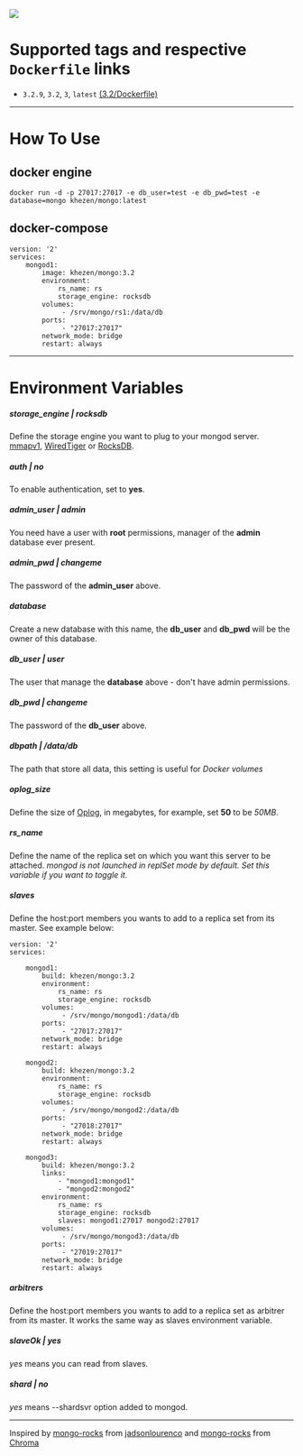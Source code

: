 [![](https://images.microbadger.com/badges/image/khezen/mongo.svg)](https://microbadger.com/images/khezen/mongo "Get your own image badge on microbadger.com")
# Supported tags and respective `Dockerfile` links

* `3.2.9`, `3.2`, `3`, `latest` [(3.2/Dockerfile)](https://github.com/Khezen/docker-mongo/blob/v3.2/Dockerfile)

---
# How To Use
## docker engine
```
docker run -d -p 27017:27017 -e db_user=test -e db_pwd=test -e database=mongo khezen/mongo:latest   
```   

## docker-compose
```
version: '2'
services:
    mongod1:
        image: khezen/mongo:3.2
        environment:
            rs_name: rs
            storage_engine: rocksdb
        volumes:
             - /srv/mongo/rs1:/data/db
        ports:
             - "27017:27017"
        network_mode: bridge
        restart: always

```
---
# Environment Variables

##### storage_engine | *rocksdb*
Define the storage engine you want to plug to your mongod server. [mmapv1](https://docs.mongodb.com/manual/core/mmapv1/), [WiredTiger](http://www.WiredTiger.com/) or [RocksDB](http://RocksDB.org/).

##### auth | *no*
To enable authentication, set to **yes**.

##### admin_user | *admin*
You need have a user with **root** permissions, manager of the **admin** database ever present.

##### admin_pwd | *changeme*
The password of the **admin_user** above.

##### database
Create a new database with this name, the **db_user** and **db_pwd** will be the owner of this database.

##### db_user | *user*
The user that manage the **database** above - don't have admin permissions.

##### db_pwd | *changeme*
The password of the **db_user** above.

##### dbpath | */data/db*
The path that store all data, this setting is useful for *Docker volumes*

##### oplog_size
Define the size of [Oplog](https://docs.mongodb.org/manual/tutorial/change-oplog-size/), in megabytes, for example, set **50** to be *50MB*.

##### rs_name
Define the name of the replica set on which you want this server to be attached.
*mongod is not launched in replSet mode by default. Set this variable if you want to toggle it.*

##### slaves
Define the host:port members you wants to add to a replica set from its master. See example below:
```
version: '2'
services:

    mongod1:
        build: khezen/mongo:3.2
        environment:
            rs_name: rs
            storage_engine: rocksdb
        volumes:
             - /srv/mongo/mongod1:/data/db
        ports:
             - "27017:27017"
        network_mode: bridge
        restart: always

    mongod2:
        build: khezen/mongo:3.2
        environment:
            rs_name: rs
            storage_engine: rocksdb
        volumes:
             - /srv/mongo/mongod2:/data/db
        ports:
             - "27018:27017"
        network_mode: bridge
        restart: always

    mongod3:
        build: khezen/mongo:3.2
        links:
            - "mongod1:mongod1"
            - "mongod2:mongod2"
        environment:
            rs_name: rs
            storage_engine: rocksdb
            slaves: mongod1:27017 mongod2:27017    
        volumes:
             - /srv/mongo/mongod3:/data/db
        ports:
             - "27019:27017"
        network_mode: bridge
        restart: always
```

##### arbitrers
Define the host:port members you wants to add to a replica set as arbitrer from its master. It works the same way as slaves environment variable.

##### slaveOk | *yes*
*yes* means you can read from slaves.

##### shard | *no*
*yes* means --shardsvr option added to mongod. 

---

Inspired by [mongo-rocks](https://github.com/jadsonlourenco/docker-mongo-rocks) from [jadsonlourenco](https://twitter.com/jadsonlourenco)
and  [mongo-rocks](https://github.com/structuresound/docker-mongo-rocks) from [Chroma](https://github.com/structuresound)
